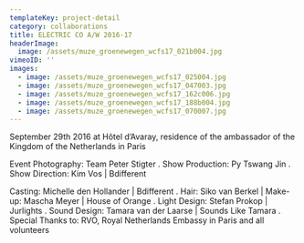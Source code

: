 ```yaml
---
templateKey: project-detail
category: collaborations
title: ELECTRIC CO A/W 2016-17
headerImage:
  image: /assets/muze_groenewegen_wcfs17_021b004.jpg
vimeoID: ''
images:
  - image: /assets/muze_groenewegen_wcfs17_025004.jpg
  - image: /assets/muze_groenewegen_wcfs17_047003.jpg
  - image: /assets/muze_groenewegen_wcfs17_162c006.jpg
  - image: /assets/muze_groenewegen_wcfs17_188b004.jpg
  - image: /assets/muze_groenewegen_wcfs17_070007.jpg
---
```

September 29th 2016 at Hôtel d’Avaray, residence of the ambassador of the Kingdom of the Netherlands in Paris

Event Photography: Team Peter Stigter . Show Production: Py Tswang Jin . Show Direction: Kim Vos | Bdifferent

Casting: Michelle den Hollander | Bdifferent . Hair: Siko van Berkel | Make-up: Mascha Meyer | House of Orange . Light Design: Stefan Prokop | Jurlights . Sound Design: Tamara van der Laarse | Sounds Like Tamara . Special Thanks to: RVO, Royal Netherlands Embassy in Paris and all volunteers
